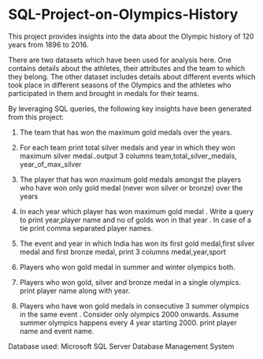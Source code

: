 # SQL-Project-on-Olympics-History
This project provides insights into the data about the Olympic history of 120 years from 1896 to 2016. 

There are two datasets which have been used for analysis here. 
One contains details about the athletes, their attributes and the team to which they belong. The other dataset includes details about different events which took place in different seasons of the Olympics and the athletes who participated in them and brought in medals for their teams.

By leveraging SQL queries, the following key insights have been generated from this project:

1. The team that has won the maximum gold medals over the years.

2. For each team print total silver medals and year in which they won maximum silver medal..output 3 columns
team,total_silver_medals, year_of_max_silver

3. The player that has won maximum gold medals amongst the players who have won only gold medal (never won silver or bronze) over the years

4. In each year which player has won maximum gold medal . Write a query to print year,player name and no of golds won in that year . In case of a tie print comma separated player names.

5. The event and year in which India has won its first gold medal,first silver medal and first bronze medal, print 3 columns medal,year,sport

6. Players who won gold medal in summer and winter olympics both.

7. Players who won gold, silver and bronze medal in a single olympics. print player name along with year.

8. Players who have won gold medals in consecutive 3 summer olympics in the same event . Consider only olympics 2000 onwards. 
Assume summer olympics happens every 4 year starting 2000. print player name and event name.

Database used: Microsoft SQL Server Database Management System
